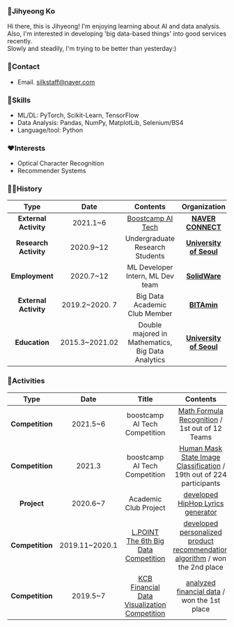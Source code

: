 ### 🤗Jihyeong Ko
Hi there, this is Jihyeong! I'm enjoying learning about AI and data analysis.  
Also, I'm interested in developing 'big data-based things' into good services recently.  
Slowly and steadily, I'm trying to be better than yesterday:)

### 👀Contact
- Email. silkstaff@naver.com

### 🤖Skills
* ML/DL: PyTorch, Scikit-Learn, TensorFlow
* Data Analysis: Pandas, NumPy, MatplotLib, Selenium/BS4
* Language/tool: Python

### ❤Interests
* Optical Character Recognition
* Recommender Systems

### 🏃‍♀️History

| **Type** | **Date** | **Contents** | **Organization** |
|:--------:|:--------:|:--------:|:--------:|
| **External Activity** | 2021.1~6 | [Boostcamp AI Tech](https://boostcamp.connect.or.kr/) | **[NAVER CONNECT](https://www.connect.or.kr/)** |
| **Research Activity** | 2020.9~12 | Undergraduate Research Students | **[University of Seoul](http://www.uos.ac.kr/intro.htm)** |
| **Employment** | 2020.7~12 | ML Developer Intern, ML Dev team | **[SolidWare](https://davincilabs.ai/ko)** |
| **External Activity** | 2019.2~2020. 7 | Big Data Academic Club Member | **[BITAmin](https://cafe.naver.com/bitamin123)** |
| **Education** | 2015.3~2021.02  | Double majored in Mathematics, Big Data Analytics | **[University of Seoul](http://www.uos.ac.kr/intro.htm)** |


### 🤡Activities
| **Type** | **Date** | **Title** |**Contents** | **Host** |
|:--------:|:--------:|:--------:|:--------:|:--------:|
| **Competition** | 2021.5~6 | boostcamp AI Tech Competition | [Math Formula Recognition](https://github.com/bcaitech1/p4-fr-sorry-math-but-love-you) / 1st out of 12 Teams | **NAVER CONNECT** |
| **Competition** | 2021.3 | boostcamp AI Tech Competition | [Human Mask State Image Classification](https://github.com/iloveslowfood/p1-img-iloveslowfood) / 19th out of 224 participants | **NAVER CONNECT** |
| **Project** | 2020.6~7 | Academic Club Project | [developed HipHop Lyrics generator](https://github.com/iloveslowfood/Text2Hip) | **BITAmin** |
| **Competition** | 2019.11~2020.1 | [L.POINT The 6th Big Data Competition](https://competition.lpoint.com/front/Guideline.tran) | [developed personalized product recommendation algorithm](https://github.com/iloveslowfood/6thLPOINTBigdataCompetition) / won the 2nd place  | **Lotte Members** | 
| **Competition** | 2019.5~7 | [KCB Financial Data Visualization Competition](https://dacon.io/competitions/official/82407/overview) | [analyzed financial data](https://github.com/iloveslowfood/8thKCBFinanceDataVisualization) / won the 1st place | **KCB, Dacon** |

